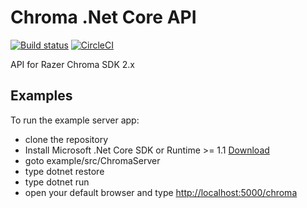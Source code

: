 # Chroma .Net Core API
[![Build status](https://ci.appveyor.com/api/projects/status/48c2i57yv44l82ar?svg=true)](https://ci.appveyor.com/project/njbmartin/chroma-core) [![CircleCI](https://circleci.com/gh/chroma-sdk/chroma-core.svg?style=svg&circle-token=1d117227f7c59513ccb727fd6e4911d8d283f132)](https://circleci.com/gh/chroma-sdk/chroma-core)

API for Razer Chroma SDK 2.x

## Examples
To run the example server app:
* clone the repository
* Install Microsoft .Net Core SDK or Runtime >= 1.1 [Download](https://www.microsoft.com/net/download/core#/runtime)
* goto example/src/ChromaServer
* type dotnet restore
* type dotnet run
* open your default browser and type [http://localhost:5000/chroma](http://localhost:5000/chroma)